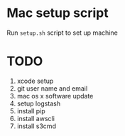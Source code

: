 Mac setup script
================

Run `setup.sh` script to set up machine

# TODO
1. xcode setup
2. git user name and email
3. mac os x software update
4. setup logstash
5. install pip
6. install awscli
7. install s3cmd

